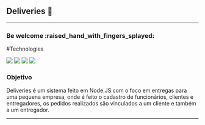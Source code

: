 <h2>Deliveries 🚚</h2>

<hr/>

<h3>Be welcome :raised_hand_with_fingers_splayed:</h3>

#Technologies
<p>
  <img src="https://img.shields.io/badge/Node.js-339933.svg?style=for-the-badge&logo=nodedotjs&logoColor=white" />
  <img src="https://img.shields.io/badge/TypeScript-3178C6.svg?style=for-the-badge&logo=TypeScript&logoColor=white" />
  <img src="https://img.shields.io/badge/Prisma-2D3748.svg?style=for-the-badge&logo=Prisma&logoColor=white" />
  <img src="https://img.shields.io/badge/Express-000000.svg?style=for-the-badge&logo=Express&logoColor=white" />
</p>

<h3>Objetivo</h3>

<P>
  Deliveries é um sistema feito em Node.JS com o foco em entregas para uma pequena empresa, onde é feito o cadastro de funcionários,
  clientes e entregadores, os pedidos realizados são vinculados a um cliente e também a um entregador.
</p>

<hr/>


